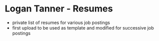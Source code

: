 # Logan Tanner - Resumes
- private list of resumes for various job postings
- first upload to be used as template and modified for successive job postings
